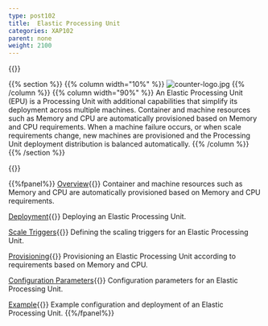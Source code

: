 ```yaml
---
type: post102
title:  Elastic Processing Unit
categories: XAP102
parent: none
weight: 2100
---
```


{{<wbr>}}

{{% section %}}
{{% column width="10%" %}}
![counter-logo.jpg](/attachment_files/subject/elastic.png)
{{% /column %}}
{{% column width="90%" %}}
An Elastic Processing Unit (EPU) is a Processing Unit with additional capabilities that simplify its deployment across multiple machines. Container and machine resources such as Memory and CPU are automatically provisioned based on Memory and CPU requirements.
When a machine failure occurs, or when scale requirements change, new machines are provisioned and the Processing Unit deployment distribution is balanced automatically.
{{% /column %}}
{{% /section %}}


{{<wbr>}}


{{%fpanel%}}
[Overview](./elastic-processing-unit.html){{<wbr>}}
Container and machine resources such as Memory and CPU are automatically provisioned based on Memory and CPU requirements.

[Deployment](./elastic-processing-unit-deploy.html){{<wbr>}}
Deploying an Elastic Processing Unit.

[Scale Triggers](./elastic-processing-unit-trigger.html){{<wbr>}}
Defining the scaling triggers for an Elastic Processing Unit.

[Provisioning](./elastic-processing-unit-provisioning.html){{<wbr>}}
Provisioning an Elastic Processing Unit according to requirements based on Memory and CPU.

[Configuration Parameters](./elastic-processing-unit-properties.html){{<wbr>}}
Configuration parameters for an Elastic Processing Unit.

[Example](./elastic-processing-unit-example.html){{<wbr>}}
Example configuration and deployment of an Elastic Processing Unit.
{{%/fpanel%}}

<br>


